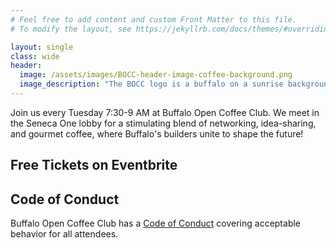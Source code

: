 ```yaml
---
# Feel free to add content and custom Front Matter to this file.
# To modify the layout, see https://jekyllrb.com/docs/themes/#overriding-theme-defaults

layout: single
class: wide
header:
  image: /assets/images/BOCC-header-image-coffee-background.png
  image_description: "The BOCC logo is a buffalo on a sunrise background. The logo is on a background of coffee beans"
---
```



Join us every Tuesday 7:30-9 AM at Buffalo Open Coffee Club. We meet in the Seneca One lobby for a stimulating blend of networking, idea-sharing, and gourmet coffee, where Buffalo's builders unite to shape the future!


## Free Tickets on Eventbrite
<div id="eventbrite-widget-container-1112864570889"></div>

<script src="https://www.eventbrite.com/static/widgets/eb_widgets.js"></script>

<script type="text/javascript">
    var exampleCallback = function() {
        console.log('Order complete!');
    };

    window.EBWidgets.createWidget({
        // Required
        widgetType: 'checkout',
        eventId: '1112864570889',
        iframeContainerId: 'eventbrite-widget-container-1112864570889',

        // Optional
        iframeContainerHeight: 425,  // Widget height in pixels. Defaults to a minimum of 425px if not provided
        onOrderComplete: exampleCallback  // Method called when an order has successfully completed
    });
</script>

## Code of Conduct
Buffalo Open Coffee Club has a [Code of Conduct](/code-of-conduct/) covering acceptable behavior for all attendees. 